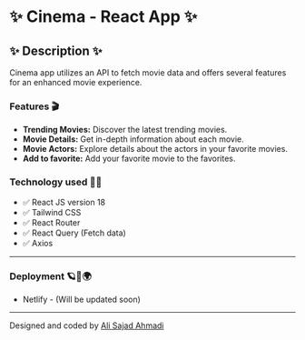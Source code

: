 # ✨ Cinema - React App ✨

## ✨ Description ✨

Cinema app utilizes an API to fetch movie data and offers several features for an enhanced movie experience.

### Features 🎬

- **Trending Movies:** Discover the latest trending movies.
- **Movie Details:** Get in-depth information about each movie.
- **Movie Actors:** Explore details about the actors in your favorite movies.
- **Add to favorite:** Add your favorite movie to the favorites.

### Technology used 👨‍💻

- ✅ React JS version 18
- ✅ Tailwind CSS
- ✅ React Router
- ✅ React Query (Fetch data)
- ✅ Axios

---

### Deployment 🪐🌌🌍

- Netlify - (Will be updated soon)

---

Designed and coded by [Ali Sajad Ahmadi](https://linkedin.com/in/alisajad001)
